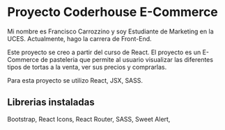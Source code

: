 # Proyecto Coderhouse E-Commerce 

Mi nombre es Francisco Carrozzino y soy Estudiante de Marketing en la UCES. Actualmente, hago la carrera de Front-End.

Este proyecto se creo a partir del curso de React. El proyecto es un E-Commerce de pasteleria que permite al usuario visualizar las diferentes tipos de tortas a la venta, ver sus precios y comprarlas.

Para esta proyecto se utilizo React, JSX, SASS.

## Librerias instaladas

Bootstrap, React Icons, React Router, SASS, Sweet Alert, 
